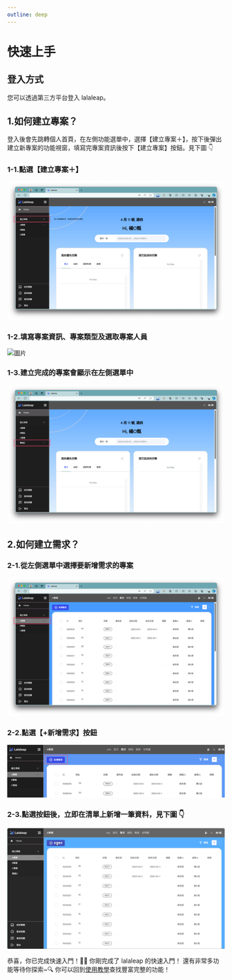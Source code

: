 ```yaml
---
outline: deep
---
```


# 快速上手

## 登入方式

您可以透過第三方平台登入 lalaleap。

## 1.如何建立專案？

登入後會先跳轉個人首頁，在左側功能選單中，選擇【建立專案＋】，按下後彈出建立新專案的功能視窗，填寫完專案資訊後按下【建立專案】按鈕。見下圖 👇

### 1-1.點選【建立專案＋】

![圖片](./public/quick01.png)

### 1-2.填寫專案資訊、專案類型及選取專案人員

![圖片](./public/quick02.gif)

### 1-3.建立完成的專案會顯示在左側選單中

![圖片](./public/quick03.png)

## 2.如何建立需求？

### 2-1.從左側選單中選擇要新增需求的專案

![圖片](./public/quick04.png)

### 2-2.點選【+新增需求】按鈕

![Alt text](./public/image-8.png)

### 2-3.點選按鈕後，立即在清單上新增一筆資料，見下圖 👇

![圖片](./public/quick05.gif)

恭喜，你已完成快速入門！🎊🎉
你剛完成了 lalaleap 的快速入門！
還有非常多功能等待你探索~🔍
你可以回到[使用教學](markdown-examples.md)查找豐富完整的功能！

